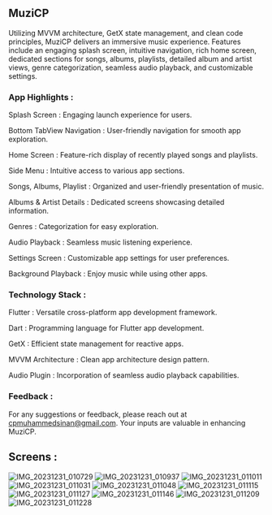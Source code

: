 ## MuziCP

Utilizing MVVM architecture, GetX state management, and clean code principles, MuziCP delivers an immersive music experience. Features include an engaging splash screen, intuitive navigation, rich home screen, dedicated sections for songs, albums, playlists, detailed album and artist views, genre categorization, seamless audio playback, and customizable settings.

### App Highlights :

Splash Screen : Engaging launch experience for users.

Bottom TabView Navigation : User-friendly navigation for smooth app exploration.

Home Screen : Feature-rich display of recently played songs and playlists.
 
Side Menu : Intuitive access to various app sections.

Songs, Albums, Playlist : Organized and user-friendly presentation of music.

Albums & Artist Details : Dedicated screens showcasing detailed information.

Genres : Categorization for easy exploration.

Audio Playback : Seamless music listening experience.

Settings Screen : Customizable app settings for user preferences.

Background Playback : Enjoy music while using other apps.

### Technology Stack :

Flutter : Versatile cross-platform app development framework.

Dart : Programming language for Flutter app development.

GetX : Efficient state management for reactive apps.

MVVM Architecture : Clean app architecture design pattern.

Audio Plugin : Incorporation of seamless audio playback capabilities.

### Feedback :
For any suggestions or feedback, please reach out at cpmuhammedsinan@gmail.com. Your inputs are valuable in enhancing MuziCP.
## Screens :

![IMG_20231231_010729](https://github.com/MUHAMMEDSINANCP/MuziCP/assets/68960205/d38b28fb-542a-4db3-b6e8-10482435c91b)  ![IMG_20231231_010937](https://github.com/MUHAMMEDSINANCP/MuziCP/assets/68960205/cea7c99b-160b-4531-94ba-d63c31f55481)  ![IMG_20231231_011011](https://github.com/MUHAMMEDSINANCP/MuziCP/assets/68960205/f527acff-31da-44ab-9521-0352cbc7a1f9)  ![IMG_20231231_011031](https://github.com/MUHAMMEDSINANCP/MuziCP/assets/68960205/d3acfd8d-47d2-4813-943f-36ecfbcc1b41)  ![IMG_20231231_011048](https://github.com/MUHAMMEDSINANCP/MuziCP/assets/68960205/dd05b4db-ee09-4123-9f5b-62b9cd7d615e)  ![IMG_20231231_011115](https://github.com/MUHAMMEDSINANCP/MuziCP/assets/68960205/e17ba96c-627d-4cd2-ae33-3543e7a4758b)  ![IMG_20231231_011127](https://github.com/MUHAMMEDSINANCP/MuziCP/assets/68960205/d6433643-20c2-4614-8d6b-2cb3250f8512)  ![IMG_20231231_011146](https://github.com/MUHAMMEDSINANCP/MuziCP/assets/68960205/e53962c1-f520-413d-8c06-67b65a555f52)  ![IMG_20231231_011209](https://github.com/MUHAMMEDSINANCP/MuziCP/assets/68960205/a63a1155-1cf5-46dd-99b0-7a5ac1aa1c0e)  ![IMG_20231231_011228](https://github.com/MUHAMMEDSINANCP/MuziCP/assets/68960205/709045fb-a938-4c14-8248-a45aa06e77f6)

 
